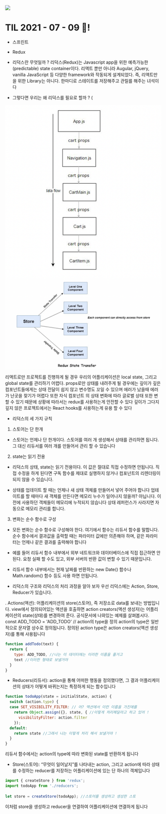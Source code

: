  <img src="TILimage.png" align="center" />

# TIL 2021 - 07 - 09 📖!
 
 * 스프린트 

 - Redux

- 리덕스란 무엇일까 ?
리덕스(Redux)는 Javascript app을 위한 예측가능한(predictable) state container이다. 리액트 뿐만 아니라 Augular, jQuery, vanilla JavaScript 등 다양한 framework와 작동되게 설계되었다. 즉, 리액트만을 위한 Library는 아니다.
한마디로 스테이트를 저장해주고 관릴를 해주는 녀석이다 

- 그렇다면 우리는 왜 리덕스를 필요로 할까 ?
(
 <img src="props.png" align="center" />
  <img src="redux.png" align="center" />


리액트로만 프로젝트를 진행하게 될 경우 우리의 어플리케이션은 local state, 그리고 global state를 관리하기 어렵다.
props로만 상태를 내려주게 될 경우에는 깊이가 깊은 컴포넌트들에게는 상태 전달이 쉽지 않고 변수명도 꼬일 수 있으며
에러가 났을때 에러가 난곳을 찾기가 어렵다 또한 자식 컴포넌트 의 상태 변화에 따라 글로벌 상태 또한 변할 수 있기 때문에 상황에 따라서는 redux를 사용하는게 안전할 수 있다 깊이가 그다지 깊지 않은 프로젝트에서는 React hooks를 사용하는게 유용 할 수 있다 

- 리덕스의 세 가지 규칙

1. 스토어는 단 한개

- 스토어는 언제나 단 한개이다. 스토어를 여러 개 생성해서 상태를 관리하면 됩니다. 그 대신 리듀서를 여러 개를 만들어서 관리 할 수 있습니다

 

2. state는 읽기 전용

- 리덕스의 상태, state는 읽기 전용이다. 이 값은 절대로 직접 수정하면 안됩니다. 직접 수정을 하게 된다면 구독 함수를 제대로 실행하지 않거나 컴포넌트의 리렌더링이 되지 않을 수 있습니다.

- 상태를 업데이트 할 때는 언제나 새 상태 객체를 만들어서 넣어 주어야 합니다 업테이트를 할 때마다 새 객체를 만든다면 메모리 누수가 일어나지 않을까? 아닙니다. 이전에 사용하던 객체들이 메모리에 누적되지 않습니다 상태 레퍼런스가 사라지면 자동으로 메모리 관리를 합니다.

 

3. 변화는 순수 함수로 구성

- 모든 변화는 순수 함수로 구성해야 한다. 여기에서 함수는 리듀서 함수를 말합니다. 순수 함수에서 결과값을 출력할 때는 파라미터 값에만 의존해야 하며, 같은 파라미터는 언제나 같은 결과를 출력해야 합니다

- 예를 들어 리듀서 함수 내부에서 외부 네트워크와 데이터베이스에 직접 접근하면 안된다. 요청 실패 할 수도 있고, 외부 서버의 반환 값이 변할 수 있기 때문입니다.

- 리듀서 함수 내부에서는 현재 날짜를 반환하는 new Date() 함수나 Math.random() 함수 등도 사용 하면 안됩니다.

- 리덕스의 구조와 리덕스의 처리 과정을 알아 보자 우선 리덕스에는 Action, Store, Reducer가 있습니다.


. Actions(액션): 어플리케이션의 store(스토어), 즉 저장소로 data를 보내는 방법입니다. view에서 정의되어있는 액션을 호출하면 action creators(액션 생성자)는 어플리케이션의 state(상태)를 변경하여 준다. 공식문서에 나와있는 예제를 살펴봅시다.
const ADD_TODO = 'ADD_TODO' // action의 type을 정의
action의 type은 일반적으로 문자열 상수로 정의됩니다. 정의된 action type은 action creators(액션 생성자)를 통해 사용됩니다
```js
function addTodo(text) {
  return {
    type: ADD_TODO, //나는 이 데이터에는 이러한 이름을 줄거고
    text //이러한 형태로 보낼거야
  }
}
```

- Reducers(리듀서): action을 통해 어떠한 행동을 정의했다면, 그 결과 어플리케이션의 상태가 어떻게 바뀌는지는 특정하게 되는 함수입니다

```js
function todoApp(state = initialState, action) { 
  switch (action.type) {
  case SET_VISIBILITY_FILTER: // 어? 액션에서 이런 이름을 가진애를 
    return Object.assign({}, state, { //이렇게 처리해달라고 하고 있어 ! 
      visibilityFilter: action.filter
    });
  default:
    return state //그래서 나는 이렇게 처리 해서 보낼거야 ! 
  }
}
```
리듀서 함수에서는 action의 type에 따라 변화된 state를 반환하게 됩니다

- Store(스토어): “무엇이 일어날지”를 나타내는 action, 그리고 action에 따라 상태를 수정하는 reducer를 저장하는 어플리케이션에 있는 단 하나의 객체입니다
```js
import { createStore } from 'redux';
import todoApp from './reducers';

let store = createStore(todoApp); //스토어를 생성하고 생성한 스토
```
이처럼 store을 생성하고 reducer을 연결하여 어플리케이션에 연결하게 됩니다
